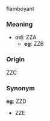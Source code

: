 flamboyant
### Meaning
+ _adj_: ZZA
    + __eg__: ZZB

### Origin

ZZC

### Synonym

__eg__: ZZD

+ ZZE


